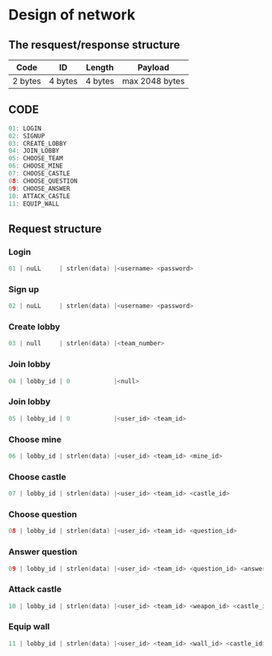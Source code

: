 # Design of network
## The resquest/response structure
| Code | ID | Length | Payload|
|---|---|---|---|
|2 bytes|4 bytes |4 bytes| max 2048 bytes|


## CODE
``` c++
01: LOGIN
02: SIGNUP
03: CREATE_LOBBY
04: JOIN_LOBBY
05: CHOOSE_TEAM
06: CHOOSE_MINE
07: CHOOSE_CASTLE
08: CHOOSE_QUESTION
09: CHOOSE_ANSWER
10: ATTACK_CASTLE
11: EQUIP_WALL
```

## Request structure
### Login
``` c++
01 | nuLL     | strlen(data) |<username> <password>
```
### Sign up
```c++
02 | nuLL     | strlen(data) |<username> <password>
```
### Create lobby
```c++
03 | null     | strlen(data) |<team_number>
```
### Join lobby
```c++
04 | lobby_id | 0            |<null> 
```
### Join lobby
```c++
05 | lobby_id | 0            |<user_id> <team_id> 
```
### Choose mine
```c++
06 | lobby_id | strlen(data) |<user_id> <team_id> <mine_id>
```
### Choose castle
```c++
07 | lobby_id | strlen(data) |<user_id> <team_id> <castle_id>
```
### Choose question
```c++
08 | lobby_id | strlen(data) |<user_id> <team_id> <question_id>
```
### Answer question
```c++
09 | lobby_id | strlen(data) |<user_id> <team_id> <question_id> <answer_id>
```
### Attack castle
```c++
10 | lobby_id | strlen(data) |<user_id> <team_id> <weapon_id> <castle_id>
```
### Equip wall
```c++
11 | lobby_id | strlen(data) |<user_id> <team_id> <wall_id> <castle_id>
```


